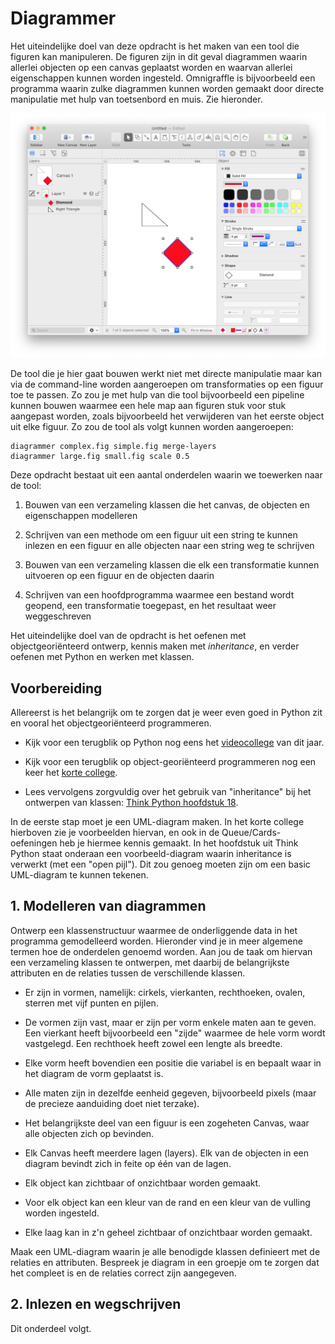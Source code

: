 # Diagrammer

Het uiteindelijke doel van deze opdracht is het maken van een tool die figuren kan manipuleren. De figuren zijn in dit geval diagrammen waarin allerlei objecten op een canvas geplaatst worden en waarvan allerlei eigenschappen kunnen worden ingesteld. Omnigraffle is bijvoorbeeld een programma waarin zulke diagrammen kunnen worden gemaakt door directe manipulatie met hulp van toetsenbord en muis. Zie hieronder.

![screenshot of the OmniGraffle user interface](omnigraffle.png)

De tool die je hier gaat bouwen werkt niet met directe manipulatie maar kan via de command-line worden aangeroepen om transformaties op een figuur toe te passen. Zo zou je met hulp van die tool bijvoorbeeld een pipeline kunnen bouwen waarmee een hele map aan figuren stuk voor stuk aangepast worden, zoals bijvoorbeeld het verwijderen van het eerste object uit elke figuur. Zo zou de tool als volgt kunnen worden aangeroepen:

    diagrammer complex.fig simple.fig merge-layers
    diagrammer large.fig small.fig scale 0.5

Deze opdracht bestaat uit een aantal onderdelen waarin we toewerken naar de tool:

1. Bouwen van een verzameling klassen die het canvas, de objecten en eigenschappen modelleren

2. Schrijven van een methode om een figuur uit een string te kunnen inlezen en een figuur en alle objecten naar een string weg te schrijven

3. Bouwen van een verzameling klassen die elk een transformatie kunnen uitvoeren op een figuur en de objecten daarin

4. Schrijven van een hoofdprogramma waarmee een bestand wordt geopend, een transformatie toegepast, en het resultaat weer weggeschreven

Het uiteindelijke doel van de opdracht is het oefenen met objectgeoriënteerd ontwerp, kennis maken met *inheritance*, en verder oefenen met Python en werken met klassen.


## Voorbereiding

Allereerst is het belangrijk om te zorgen dat je weer even goed in Python zit en vooral het objectgeoriënteerd programmeren.

- Kijk voor een terugblik op Python nog eens het [videocollege](/lectures/python-david) van dit jaar.

- Kijk voor een terugblik op object-georiënteerd programmeren nog een keer het [korte college](/problems/objects/lecture).

- Lees vervolgens zorgvuldig over het gebruik van "inheritance" bij het ontwerpen van klassen: [Think Python hoofdstuk 18](http://greenteapress.com/thinkpython/html/thinkpython019.html).

In de eerste stap moet je een UML-diagram maken. In het korte college hierboven zie je voorbeelden hiervan, en ook in de Queue/Cards-oefeningen heb je hiermee kennis gemaakt. In het hoofdstuk uit Think Python staat onderaan een voorbeeld-diagram waarin inheritance is verwerkt (met een "open pijl"). Dit zou genoeg moeten zijn om een basic UML-diagram te kunnen tekenen.


## 1. Modelleren van diagrammen

Ontwerp een klassenstructuur waarmee de onderliggende data in het programma gemodelleerd worden. Hieronder vind je in meer algemene termen hoe de onderdelen genoemd worden. Aan jou de taak om hiervan een verzameling klassen te ontwerpen, met daarbij de belangrijkste attributen en de relaties tussen de verschillende klassen.

- Er zijn in  vormen, namelijk: cirkels, vierkanten, rechthoeken, ovalen, sterren met vijf punten en pijlen.

- De vormen zijn vast, maar er zijn per vorm enkele maten aan te geven. Een vierkant heeft bijvoorbeeld een "zijde" waarmee de hele vorm wordt vastgelegd. Een rechthoek heeft zowel een lengte als breedte.

- Elke vorm heeft bovendien een positie die variabel is en bepaalt waar in het diagram de vorm geplaatst is.

- Alle maten zijn in dezelfde eenheid gegeven, bijvoorbeeld pixels (maar de precieze aanduiding doet niet terzake).

- Het belangrijkste deel van een figuur is een zogeheten Canvas, waar alle objecten zich op bevinden.

- Elk Canvas heeft meerdere lagen (layers). Elk van de objecten in een diagram bevindt zich in feite op één van de lagen.

- Elk object kan zichtbaar of onzichtbaar worden gemaakt.

- Voor elk object kan een kleur van de rand en een kleur van de vulling worden ingesteld.

- Elke laag kan in z'n geheel zichtbaar of onzichtbaar worden gemaakt.

Maak een UML-diagram waarin je alle benodigde klassen definieert met de relaties en attributen. Bespreek je diagram in een groepje om te zorgen dat het compleet is en de relaties correct zijn aangegeven.


## 2. Inlezen en wegschrijven

Dit onderdeel volgt.
